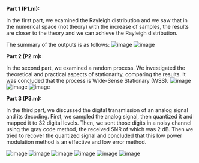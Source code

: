 **Part 1 (P1.m):**

In the first part, we examined the Rayleigh distribution and we saw that in the numerical space (not theory) with the increase of samples, the results are closer to the theory and we can achieve the Rayleigh distribution.

The summary of the outputs is as follows:
![image](https://github.com/A-Magpie/Communication-Systems---CA3/assets/124941071/01afe4f0-e479-4144-b6e1-dd77eeae2091)
![image](https://github.com/A-Magpie/Communication-Systems---CA3/assets/124941071/9d21ef18-b58a-478b-a807-29edc5c793ec)




****Part 2 (P2.m):****

In the second part, we examined a random process. We investigated the theoretical and practical aspects of stationarity, comparing the results. It was concluded that the process is Wide-Sense Stationary (WSS).
![image](https://github.com/A-Magpie/Communication-Systems---CA3/assets/124941071/8266ab1b-bdc1-4dcd-800f-6789b32e4b95)
![image](https://github.com/A-Magpie/Communication-Systems---CA3/assets/124941071/474f7d0c-7ab9-4abe-91c7-b32f079db0de)
![image](https://github.com/A-Magpie/Communication-Systems---CA3/assets/124941071/65847ec4-212a-46fa-8bbe-486934152a21)




**Part 3 (P3.m):**

In the third part, we discussed the digital transmission of an analog signal and its decoding.
First, we sampled the analog signal, then quantized it and mapped it to 32 digital levels. Then, we sent those digits in a noisy channel using the gray code method, the received SNR of which was 2 dB. Then we tried to recover the quantized signal and concluded that this low power modulation method is an effective and low error method.

![image](https://github.com/A-Magpie/Communication-Systems---CA3/assets/124941071/9400004c-5684-4328-8840-2445a052400e)
![image](https://github.com/A-Magpie/Communication-Systems---CA3/assets/124941071/f47da82b-af25-4803-9b5e-4332f0e9a29d)
![image](https://github.com/A-Magpie/Communication-Systems---CA3/assets/124941071/e47dfd66-6131-44e2-9ad3-2ef2fe1779d4)
![image](https://github.com/A-Magpie/Communication-Systems---CA3/assets/124941071/9adaff4c-ef51-47a1-8a9b-548ed2093c35)
![image](https://github.com/A-Magpie/Communication-Systems---CA3/assets/124941071/6b3d555b-fe77-4617-b8df-94add1eb97c0)
![image](https://github.com/A-Magpie/Communication-Systems---CA3/assets/124941071/bb7f655d-32ab-4ff5-a054-45e38d20222e)


